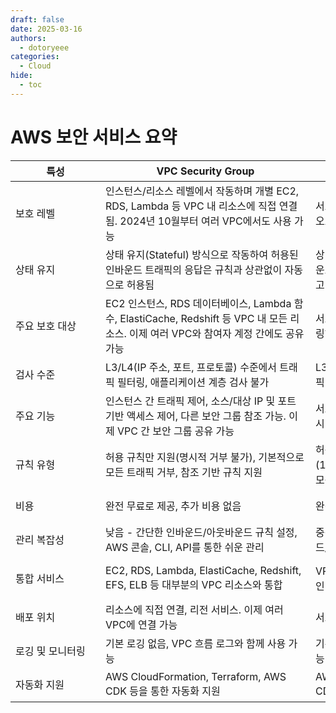 ```yaml
---
draft: false
date: 2025-03-16
authors:
  - dotoryeee
categories:
  - Cloud
hide:
  - toc
---
```

#  AWS 보안 서비스 요약

<!-- more -->


| <div style="width:8em">특성| <div style="width:20em">VPC Security Group| <div style="width:20em">Subnet NACL| <div style="width:20em">AWS Network Firewall| <div style="width:20em">AWS Firewall Manager| <div style="width:20em">AWS WAF| <div style="width:20em">AWS Shield|
|---|------------------|-----------|---------------------|-------------------|--------|----------|
|보호 레벨|인스턴스/리소스 레벨에서 작동하며 개별 EC2, RDS, Lambda 등 VPC 내 리소스에 직접 연결됨. 2024년 10월부터 여러 VPC에서도 사용 가능|서브넷 경계에서 작동하며 해당 서브넷으로 들어오고 나가는 모든 트래픽을 제어|VPC 레벨에서 작동하며 전체 VPC의 네트워크 트래픽을 검사 및 필터링하는 완전 관리형 서비스|다중 계정 및 리소스에 걸쳐 여러 보안 서비스를 중앙에서 관리하는 상위 레벨 서비스|CloudFront, ALB, API Gateway 등에 연결되어 웹 애플리케이션 트래픽을 보호하는 클라우드 네이티브 방화벽|인프라 레벨에서 DDoS 공격으로부터 AWS 리소스를 보호하는 관리형 서비스|
|상태 유지|상태 유지(Stateful) 방식으로 작동하여 허용된 인바운드 트래픽의 응답은 규칙과 상관없이 자동으로 허용됨|상태 비유지(Stateless) 방식으로 작동하여 인바운드와 아웃바운드 트래픽을 각각 별도로 평가하고 규칙 설정 필요|상태 유지 및 비유지 규칙을 모두 지원하며 트래픽 흐름 상태를 추적하거나 개별 패킷 기반 필터링 가능|직접적인 상태 유지 기능은 없으며 관리하는 각 서비스의 상태 유지 특성을 활용|웹 요청 및 응답의 상태를 추적하여 상태 유지 방식으로 작동|네트워크 흐름을 분석하여 상태 유지 방식으로 DDoS 공격 패턴 탐지 및 방어|
|주요 보호 대상|EC2 인스턴스, RDS 데이터베이스, Lambda 함수, ElastiCache, Redshift 등 VPC 내 모든 리소스. 이제 여러 VPC와 참여자 계정 간에도 공유 가능|서브넷 내의 모든 리소스에 대한 트래픽을 필터링하며 서브넷 경계의 첫 번째 방어선 역할|VPC 전체의 트래픽을 보호하며 특히 인터넷 게이트웨이, NAT 게이트웨이 등을 통과하는 트래픽 검사|AWS Organizations 내 여러 계정의 리소스와 다양한 보안 서비스를 통합 관리|CloudFront, Application Load Balancer, API Gateway, AppSync를 통한 웹 애플리케이션 트래픽|CloudFront, Route 53, Global Accelerator, Elastic IP 등 AWS 리소스에 대한 DDoS 공격|
|검사 수준|L3/L4(IP 주소, 포트, 프로토콜) 수준에서 트래픽 필터링, 애플리케이션 계층 검사 불가|L3/L4(IP 주소, 포트, 프로토콜) 수준에서 트래픽 필터링, 패킷 헤더만 검사|L3-L7 심층 패킷 검사 지원, 패킷 헤더뿐만 아니라 페이로드 내용까지 검사 가능|직접 검사하지 않고 관리하는 각 서비스의 검사 기능을 활용|L7(HTTP/HTTPS) 웹 트래픽 검사, 요청 헤더, 쿠키, URI, 쿼리 문자열 등 검사|L3/L4 네트워크/전송 계층(Standard), L7 애플리케이션 계층까지(Advanced) 보호|
|주요 기능|인스턴스 간 트래픽 제어, 소스/대상 IP 및 포트 기반 액세스 제어, 다른 보안 그룹 참조 가능. 이제 VPC 간 보안 그룹 공유 가능|서브넷 수준의 방화벽, 명시적 허용/거부 규칙, 임시 포트 범위 제어, 악성 IP 차단|상태 기반 필터링, 도메인 이름 필터링, 침입 방지, 프로토콜 분석, Suricata 호환 규칙. 자동 규칙 업데이트 및 트래픽 모니터링|중앙 집중식 정책 관리, 규정 준수 모니터링, 자동 교정, 다중 계정 보안 정책 적용, 계층적 보호 정책|SQL 인젝션/XSS 방어, 봇 제어, 속도 제한, 지역 차단, IP 평판 필터링, 커스텀/관리형 규칙|네트워크 흐름 모니터링, 자동 DDoS 완화, 트래픽 엔지니어링, 24/7 모니터링, 전용 DDoS 대응팀(Advanced)|
|규칙 유형|허용 규칙만 지원(명시적 거부 불가), 기본적으로 모든 트래픽 거부, 참조 기반 규칙 지원|허용 및 거부 규칙 모두 지원, 숫자 기반 우선순위(1-32766), 낮은 번호부터 평가, 기본적으로 모든 트래픽 거부|상태 유지/비유지 규칙, Suricata 호환 IPS/IDS 규칙, 도메인 필터링 규칙, 정규식 패턴 매칭|정책 기반 규칙, 자동 교정 규칙, 규정 준수 규칙, 리소스 태그 기반 정책|관리형 규칙 그룹(OWASP Top 10, 봇 제어 등), 속도 기반 규칙, IP 세트 기반 규칙, 지역 차단 규칙|정적 임계값 기반 규칙(Standard), 동적 임계값 및 커스텀 완화 규칙(Advanced)|
|비용|완전 무료로 제공, 추가 비용 없음|완전 무료로 제공, 추가 비용 없음|시간당 배포 비용 + 처리된 데이터 양에 따른 비용|정책당 월별 요금 + 관리하는 리소스 수에 따른 비용|규칙 수 + 검사된 웹 요청 수에 따른 비용|Standard는 무료, Advanced는 월별 구독 요금 + 데이터 전송량에 따른 비용|
|관리 복잡성|낮음 - 간단한 인바운드/아웃바운드 규칙 설정, AWS 콘솔, CLI, API를 통한 쉬운 관리|중간 - 규칙 번호와 우선순위 관리 필요, 인바운드/아웃바운드 규칙 별도 설정|높음 - 복잡한 규칙 세트 관리, Suricata 규칙 이해 필요, 네트워크 토폴로지 고려|중간 - 다중 계정 관리는 복잡하나 중앙 집중식 인터페이스로 단순화|중간 - 웹 공격 패턴 이해 필요, 다양한 규칙 유형 관리, 오탐 처리|낮음(Standard), 높음(Advanced) - 고급 기능 구성 및 DDoS 대응 계획 수립 필요|
|통합 서비스|EC2, RDS, Lambda, ElastiCache, Redshift, EFS, ELB 등 대부분의 VPC 리소스와 통합|VPC 서브넷에만 연결되며 다른 서비스와 직접적인 통합 없음|VPC, Transit Gateway, Route Tables, CloudWatch, CloudTrail과 통합|AWS Organizations, Security Hub, WAF, Shield, Network Firewall, Security Groups 등과 통합|CloudFront, ALB, API Gateway, AppSync, CloudWatch, Kinesis Firehose와 통합|CloudFront, Route 53, Global Accelerator, ELB, EC2, AWS WAF와 통합|
|배포 위치|리소스에 직접 연결, 리전 서비스. 이제 여러 VPC에 연결 가능|서브넷에 자동 연결, 리전 서비스|VPC 내 특정 서브넷에 엔드포인트 배포, 리전 서비스|글로벌 서비스, 모든 리전의 리소스 관리 가능|글로벌 서비스(CloudFront) 또는 리전 서비스(ALB, API Gateway)|글로벌 서비스, 모든 리전의 리소스 보호|
|로깅 및 모니터링|기본 로깅 없음, VPC 흐름 로그와 함께 사용 가능|기본 로깅 없음, VPC 흐름 로그와 함께 사용 가능|CloudWatch Logs로 상세 트래픽 로깅, S3 버킷으로 내보내기 가능|Security Hub와 통합된 규정 준수 대시보드, CloudWatch 이벤트 지원|CloudWatch Logs, Kinesis Firehose를 통한 실시간 로깅, 상세 트래픽 분석|CloudWatch 지표, Shield Advanced는 상세 공격 가시성 및 보고서 제공|
|자동화 지원|AWS CloudFormation, Terraform, AWS CDK 등을 통한 자동화 지원|AWS CloudFormation, Terraform, AWS CDK 등을 통한 자동화 지원|AWS CloudFormation, API를 통한 자동화, 타사 SIEM 통합|자동 교정 기능, 새 리소스에 자동 정책 적용, API 통합|AWS CloudFormation, API를 통한 자동화, 타사 보안 도구 통합|자동 DDoS 탐지 및 완화, 사전 예방적 참여(Advanced)|

